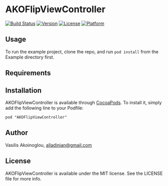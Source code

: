 # AKOFlipViewController

[![Build Status](https://travis-ci.org/alladinian/AKOFlipViewController.svg?branch=master&style=flat)](https://travis-ci.org/alladinian/AKOFlipViewController)
[![Version](https://img.shields.io/cocoapods/v/AKOFlipViewController.svg?style=flat)](http://cocoadocs.org/docsets/AKOFlipViewController)
[![License](https://img.shields.io/cocoapods/l/AKOFlipViewController.svg?style=flat)](http://cocoadocs.org/docsets/AKOFlipViewController)
[![Platform](https://img.shields.io/cocoapods/p/AKOFlipViewController.svg?style=flat)](http://cocoadocs.org/docsets/AKOFlipViewController)

## Usage

To run the example project, clone the repo, and run `pod install` from the Example directory first.

## Requirements

## Installation

AKOFlipViewController is available through [CocoaPods](http://cocoapods.org). To install
it, simply add the following line to your Podfile:

    pod "AKOFlipViewController"

## Author

Vasilis Akoinoglou, alladinian@gmail.com

## License

AKOFlipViewController is available under the MIT license. See the LICENSE file for more info.

